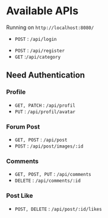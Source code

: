 # Available APIs

Running on `http://localhost:8080/`

- `POST` : `/api/login`
<!-- - `POST` : `/api/logout` -->
- `POST` : `/api/register`
- `GET` :`/api/category`

## Need Authentication
### Profile
- `GET, PATCH` : `/api/profil`
- `PUT` : `/api/profil/avatar`

### Forum Post
- `GET, POST` : `/api/post`
- `POST` : `/api/post/images/:id`

### Comments
- `GET, POST, PUT` : `/api/comments`
- `DELETE` : `/api/comments/:id`

### Post Like
- `POST, DELETE` : `/api/post/:id/likes`
